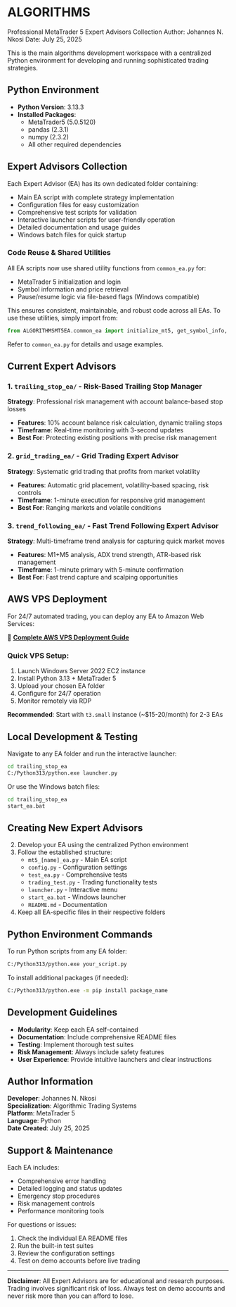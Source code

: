 # ALGORITHMS

Professional MetaTrader 5 Expert Advisors Collection
Author: Johannes N. Nkosi
Date: July 25, 2025

This is the main algorithms development workspace with a centralized Python environment for developing and running sophisticated trading strategies.

## Python Environment

- **Python Version**: 3.13.3
- **Installed Packages**:
  - MetaTrader5 (5.0.5120)
  - pandas (2.3.1)
  - numpy (2.3.2)
  - All other required dependencies

## Expert Advisors Collection

Each Expert Advisor (EA) has its own dedicated folder containing:
- Main EA script with complete strategy implementation
- Configuration files for easy customization
- Comprehensive test scripts for validation
- Interactive launcher scripts for user-friendly operation
- Detailed documentation and usage guides
- Windows batch files for quick startup

### Code Reuse & Shared Utilities

All EA scripts now use shared utility functions from `common_ea.py` for:
- MetaTrader 5 initialization and login
- Symbol information and price retrieval
- Pause/resume logic via file-based flags (Windows compatible)

This ensures consistent, maintainable, and robust code across all EAs. To use these utilities, simply import from:

```python
from ALGORITHMSMT5EA.common_ea import initialize_mt5, get_symbol_info, get_current_price, check_pause_flag
```

Refer to `common_ea.py` for details and usage examples.

## Current Expert Advisors

### 1. `trailing_stop_ea/` - Risk-Based Trailing Stop Manager
**Strategy**: Professional risk management with account balance-based stop losses
- **Features**: 10% account balance risk calculation, dynamic trailing stops
- **Timeframe**: Real-time monitoring with 3-second updates
- **Best For**: Protecting existing positions with precise risk management

### 2. `grid_trading_ea/` - Grid Trading Expert Advisor  
**Strategy**: Systematic grid trading that profits from market volatility
- **Features**: Automatic grid placement, volatility-based spacing, risk controls
- **Timeframe**: 1-minute execution for responsive grid management
- **Best For**: Ranging markets and volatile conditions

### 3. `trend_following_ea/` - Fast Trend Following Expert Advisor
**Strategy**: Multi-timeframe trend analysis for capturing quick market moves
- **Features**: M1+M5 analysis, ADX trend strength, ATR-based risk management
- **Timeframe**: 1-minute primary with 5-minute confirmation
- **Best For**: Fast trend capture and scalping opportunities

## AWS VPS Deployment

For 24/7 automated trading, you can deploy any EA to Amazon Web Services:

📖 **[Complete AWS VPS Deployment Guide](aws_vps_deployment_guide.md)**

### Quick VPS Setup:
1. Launch Windows Server 2022 EC2 instance
2. Install Python 3.13 + MetaTrader 5
3. Upload your chosen EA folder
4. Configure for 24/7 operation
5. Monitor remotely via RDP

**Recommended**: Start with `t3.small` instance (~$15-20/month) for 2-3 EAs

## Local Development & Testing

Navigate to any EA folder and run the interactive launcher:

```bash
cd trailing_stop_ea
C:/Python313/python.exe launcher.py
```

Or use the Windows batch files:
```bash
cd trailing_stop_ea
start_ea.bat
```

## Creating New Expert Advisors
2. Develop your EA using the centralized Python environment
3. Follow the established structure:
   - `mt5_[name]_ea.py` - Main EA script
   - `config.py` - Configuration settings
   - `test_ea.py` - Comprehensive tests
   - `trading_test.py` - Trading functionality tests
   - `launcher.py` - Interactive menu
   - `start_ea.bat` - Windows launcher
   - `README.md` - Documentation
4. Keep all EA-specific files in their respective folders

## Python Environment Commands

To run Python scripts from any EA folder:
```bash
C:/Python313/python.exe your_script.py
```

To install additional packages (if needed):
```bash
C:/Python313/python.exe -m pip install package_name
```

## Development Guidelines

- **Modularity**: Keep each EA self-contained
- **Documentation**: Include comprehensive README files
- **Testing**: Implement thorough test suites
- **Risk Management**: Always include safety features
- **User Experience**: Provide intuitive launchers and clear instructions

## Author Information

**Developer**: Johannes N. Nkosi  
**Specialization**: Algorithmic Trading Systems  
**Platform**: MetaTrader 5  
**Language**: Python  
**Date Created**: July 25, 2025

## Support & Maintenance

Each EA includes:
- Comprehensive error handling
- Detailed logging and status updates
- Emergency stop procedures
- Risk management controls
- Performance monitoring tools

For questions or issues:
1. Check the individual EA README files
2. Run the built-in test suites
3. Review the configuration settings
4. Test on demo accounts before live trading

---

**Disclaimer**: All Expert Advisors are for educational and research purposes. Trading involves significant risk of loss. Always test on demo accounts and never risk more than you can afford to lose.